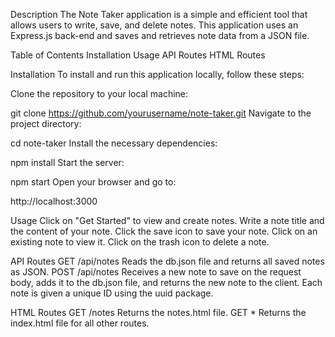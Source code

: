 
Description
The Note Taker application is a simple and efficient tool that allows users to write, save, and delete notes. This application uses an Express.js back-end and saves and retrieves note data from a JSON file.

Table of Contents
Installation
Usage
API Routes
HTML Routes




Installation
To install and run this application locally, follow these steps:

Clone the repository to your local machine:


git clone https://github.com/yourusername/note-taker.git
Navigate to the project directory:



cd note-taker
Install the necessary dependencies:


npm install
Start the server:


npm start
Open your browser and go to:


http://localhost:3000


Usage
Click on "Get Started" to view and create notes.
Write a note title and the content of your note.
Click the save icon to save your note.
Click on an existing note to view it.
Click on the trash icon to delete a note.


API Routes
GET /api/notes
Reads the db.json file and returns all saved notes as JSON.
POST /api/notes
Receives a new note to save on the request body, adds it to the db.json file, and returns the new note to the client.
Each note is given a unique ID using the uuid package.


HTML Routes
GET /notes
Returns the notes.html file.
GET *
Returns the index.html file for all other routes.
